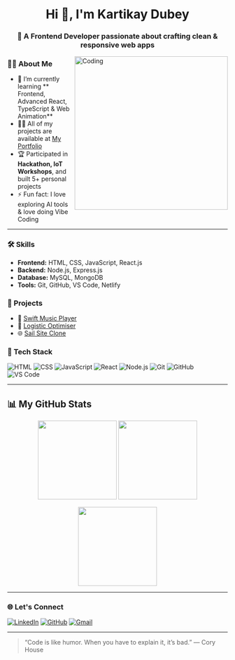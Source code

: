 <h1 align="center">Hi 👋, I'm Kartikay Dubey</h1>
<h3 align="center">🚀 A Frontend Developer passionate about crafting clean & responsive web apps</h3>

<img align="right" alt="Coding" width="350" src="https://cdn.dribbble.com/users/1162077/screenshots/3848914/programmer.gif" />

### 🧑‍💻 About Me

- 🌱 I’m currently learning ** Frontend, Advanced React, TypeScript & Web Animation**
- 👨‍💻 All of my projects are available at [My Portfolio](https://your-portfolio-link)
- 🏆 Participated in **Hackathon, IoT Workshops**, and built 5+ personal projects
- ⚡ Fun fact: I love exploring AI tools & love doing Vibe Coding

---

### 🛠️ Skills
- **Frontend:** HTML, CSS, JavaScript, React.js
- **Backend:** Node.js, Express.js
- **Database:** MySQL, MongoDB
- **Tools:** Git, GitHub, VS Code, Netlify

### 📌 Projects
- 🎵 [Swift Music Player](https://github.com/Kartikay-Dubey/Swift-Music-Player)
- 🚚 [Logistic Optimiser](https://github.com/Kartikay-Dubey/Logistic-Optimiser)
- 🌐 [Sail Site Clone](https://github.com/Kartikay-Dubey/Sail-Site-Clone)


### 🚀 Tech Stack

![HTML](https://img.shields.io/badge/HTML5-E34F26?style=for-the-badge&logo=html5&logoColor=white)
![CSS](https://img.shields.io/badge/CSS3-1572B6?style=for-the-badge&logo=css3&logoColor=white)
![JavaScript](https://img.shields.io/badge/JavaScript-F7DF1E?style=for-the-badge&logo=javascript&logoColor=black)
![React](https://img.shields.io/badge/React-61DAFB?style=for-the-badge&logo=react&logoColor=black)
![Node.js](https://img.shields.io/badge/Node.js-339933?style=for-the-badge&logo=nodedotjs&logoColor=white)
![Git](https://img.shields.io/badge/Git-F05032?style=for-the-badge&logo=git&logoColor=white)
![GitHub](https://img.shields.io/badge/GitHub-121011?style=for-the-badge&logo=github&logoColor=white)
![VS Code](https://img.shields.io/badge/VSCode-007ACC?style=for-the-badge&logo=visual-studio-code&logoColor=white)

---

## 📊 My GitHub Stats

<p align="center">
  <img src="https://github-readme-stats.vercel.app/api?username=Kartikay-Dubey&show_icons=true&theme=radical&hide_border=false&count_private=true" height="180"/>
  <img src="https://github-readme-streak-stats.herokuapp.com/?user=Kartikay-Dubey&theme=radical&hide_border=false" height="180"/>
</p>

<p align="center">
  <img src="https://github-readme-stats.vercel.app/api/top-langs/?username=Kartikay-Dubey&langs_count=6&layout=compact&theme=radical&hide_border=false" height="180"/>
</p>

---

### 🌐 Let's Connect

[![LinkedIn](https://img.shields.io/badge/Kartikay%20Dubey-0077B5?style=for-the-badge&logo=linkedin&logoColor=white)](https://www.linkedin.com/in/kartikay-dubey-98ba73313/)
[![GitHub](https://img.shields.io/badge/Kartikay--Dubey-181717?style=for-the-badge&logo=github)](https://github.com/Kartikay-Dubey)
[![Gmail](https://img.shields.io/badge/kartikay.email-red?style=for-the-badge&logo=gmail&logoColor=white)](kartikaydubey5074@gmail.com)

---

> “Code is like humor. When you have to explain it, it’s bad.” — Cory House
